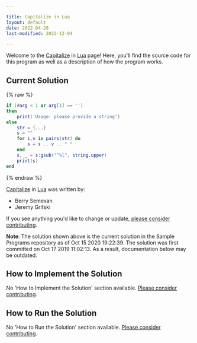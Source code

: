 ```yaml
---

title: Capitalize in Lua
layout: default
date: 2022-04-28
last-modified: 2022-12-04

---
```


Welcome to the [Capitalize](https://sampleprograms.io/projects/capitalize) in [Lua](https://sampleprograms.io/languages/lua) page! Here, you'll find the source code for this program as well as a description of how the program works.

## Current Solution

{% raw %}

```lua
if (#arg < 1 or arg[1] == '')
then
    print('Usage: please provide a string')
else
    str = {...}
    s = ""
    for i,v in pairs(str) do
        s = s .. v .. " "
    end
    s, _ = s:gsub("^%l", string.upper)
    print(s)  
end
```

{% endraw %}

[Capitalize](https://sampleprograms.io/projects/capitalize) in [Lua](https://sampleprograms.io/languages/lua) was written by:

- Berry Semexan
- Jeremy Grifski

If you see anything you'd like to change or update, [please consider contributing](https://github.com/TheRenegadeCoder/sample-programs).

**Note**: The solution shown above is the current solution in the Sample Programs repository as of Oct 15 2020 19:22:39. The solution was first committed on Oct 17 2019 11:02:13. As a result, documentation below may be outdated.

## How to Implement the Solution

No 'How to Implement the Solution' section available. [Please consider contributing](https://github.com/TheRenegadeCoder/sample-programs-website).

## How to Run the Solution

No 'How to Run the Solution' section available. [Please consider contributing](https://github.com/TheRenegadeCoder/sample-programs-website).